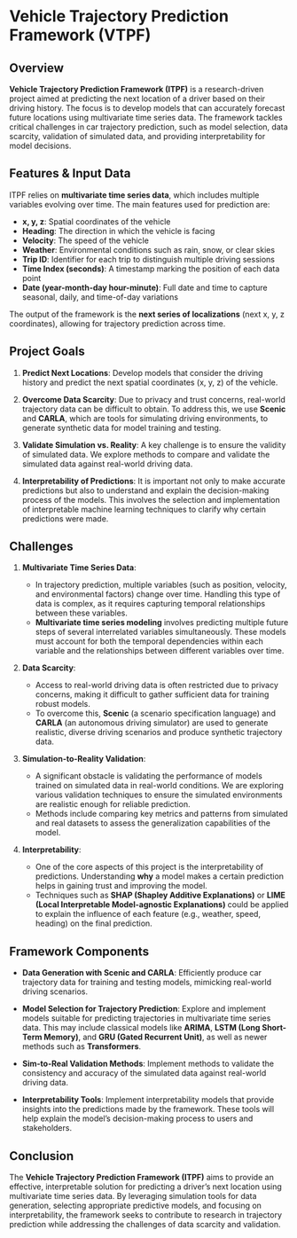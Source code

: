 # Vehicle Trajectory Prediction Framework (VTPF)

## Overview

**Vehicle Trajectory Prediction Framework (ITPF)** is a research-driven project aimed at predicting the next location of a driver based on their driving history. The focus is to develop models that can accurately forecast future locations using multivariate time series data. The framework tackles critical challenges in car trajectory prediction, such as model selection, data scarcity, validation of simulated data, and providing interpretability for model decisions.

## Features & Input Data

ITPF relies on **multivariate time series data**, which includes multiple variables evolving over time. The main features used for prediction are:

- **x, y, z**: Spatial coordinates of the vehicle
- **Heading**: The direction in which the vehicle is facing
- **Velocity**: The speed of the vehicle
- **Weather**: Environmental conditions such as rain, snow, or clear skies
- **Trip ID**: Identifier for each trip to distinguish multiple driving sessions
- **Time Index (seconds)**: A timestamp marking the position of each data point
- **Date (year-month-day hour-minute)**: Full date and time to capture seasonal, daily, and time-of-day variations

The output of the framework is the **next series of localizations** (next x, y, z coordinates), allowing for trajectory prediction across time.

## Project Goals

1. **Predict Next Locations**: Develop models that consider the driving history and predict the next spatial coordinates (x, y, z) of the vehicle.
   
2. **Overcome Data Scarcity**: Due to privacy and trust concerns, real-world trajectory data can be difficult to obtain. To address this, we use **Scenic** and **CARLA**, which are tools for simulating driving environments, to generate synthetic data for model training and testing.

3. **Validate Simulation vs. Reality**: A key challenge is to ensure the validity of simulated data. We explore methods to compare and validate the simulated data against real-world driving data.

4. **Interpretability of Predictions**: It is important not only to make accurate predictions but also to understand and explain the decision-making process of the models. This involves the selection and implementation of interpretable machine learning techniques to clarify why certain predictions were made.

## Challenges

1. **Multivariate Time Series Data**: 
   - In trajectory prediction, multiple variables (such as position, velocity, and environmental factors) change over time. Handling this type of data is complex, as it requires capturing temporal relationships between these variables.
   - **Multivariate time series modeling** involves predicting multiple future steps of several interrelated variables simultaneously. These models must account for both the temporal dependencies within each variable and the relationships between different variables over time.

2. **Data Scarcity**:
   - Access to real-world driving data is often restricted due to privacy concerns, making it difficult to gather sufficient data for training robust models. 
   - To overcome this, **Scenic** (a scenario specification language) and **CARLA** (an autonomous driving simulator) are used to generate realistic, diverse driving scenarios and produce synthetic trajectory data.

3. **Simulation-to-Reality Validation**:
   - A significant obstacle is validating the performance of models trained on simulated data in real-world conditions. We are exploring various validation techniques to ensure the simulated environments are realistic enough for reliable prediction.
   - Methods include comparing key metrics and patterns from simulated and real datasets to assess the generalization capabilities of the model.

4. **Interpretability**:
   - One of the core aspects of this project is the interpretability of predictions. Understanding **why** a model makes a certain prediction helps in gaining trust and improving the model.
   - Techniques such as **SHAP (Shapley Additive Explanations)** or **LIME (Local Interpretable Model-agnostic Explanations)** could be applied to explain the influence of each feature (e.g., weather, speed, heading) on the final prediction.

## Framework Components

- **Data Generation with Scenic and CARLA**: Efficiently produce car trajectory data for training and testing models, mimicking real-world driving scenarios.
  
- **Model Selection for Trajectory Prediction**: Explore and implement models suitable for predicting trajectories in multivariate time series data. This may include classical models like **ARIMA**, **LSTM (Long Short-Term Memory)**, and **GRU (Gated Recurrent Unit)**, as well as newer methods such as **Transformers**.

- **Sim-to-Real Validation Methods**: Implement methods to validate the consistency and accuracy of the simulated data against real-world driving data.

- **Interpretability Tools**: Implement interpretability models that provide insights into the predictions made by the framework. These tools will help explain the model’s decision-making process to users and stakeholders.

## Conclusion

The **Vehicle Trajectory Prediction Framework (ITPF)** aims to provide an effective, interpretable solution for predicting a driver’s next location using multivariate time series data. By leveraging simulation tools for data generation, selecting appropriate predictive models, and focusing on interpretability, the framework seeks to contribute to research in trajectory prediction while addressing the challenges of data scarcity and validation.
